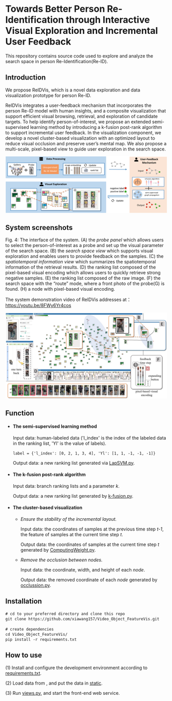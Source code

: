 # Towards Better Person Re-Identification through Interactive Visual Exploration and Incremental User Feedback

This repository contains source code used to explore and analyze the search space in person Re-Identification(Re-ID).

## Introduction

We propose ReIDVis, which is a novel data exploration and data visualization prototype for person Re-ID. 

ReIDVis integrates a user-feedback mechanism that incorporates the person Re-ID model with human insights, and a composite visualization that support efficient visual browsing, retrieval, and exploration of candidate targets. To help identify person-of-interest, we propose an extended semi-supervised learning method by introducing a k-fusion post-rank algorithm to support incremental user feedback. In the visualization component, we develop a novel cluster-based visualization with an optimized layout to reduce visual occlusion and preserve user’s mental map. We also propose a multi-scale, pixel-based view to guide user exploration in the search space.

![avatar](/pipeline.jpg)

## System screenshots

Fig. 4: The interface of the system. (A) the *probe panel* which allows users to select the person-of-interest as a probe and set up the visual parameter of the search space. (B) the *search space view* which supports visual exploration and enables users to provide feedback on the samples. (C) the *spatiotemporal information view* which summarizes the spatiotemporal information of the retrieval results. (D) the ranking list composed of the pixel-based visual encoding which allows users to quickly retrieve strong negative samples. (E) the ranking list composed of the raw image. (F) the search space with the “route” mode, where a front photo of the probe(G) is found. (H) a node with pixel-based visual encoding.

The system demonstration video of ReIDVis addresses at：https://youtu.be/8FWy6Yr4cos

![avatar](/overview.jpg)



## Function

- #### The semi-supervised learning method

  Input data: human-labeled data ('l_index' is the index of the labeled data in the ranking list, 'Yl' is the value of labels).

  ```
  label = {'l_index': [0, 2, 1, 3, 4], 'Yl': [1, 1, -1, -1, -1]}
  ```

  Output data: a new ranking list generated via [LapSVM.py](https://github.com/xiawang157/Video_Object_FeatureVis/blob/master/Graph_propagation/LapSVM.py).

  

- #### The k-fusion post-rank algorithm

  Input data: branch ranking lists and a parameter *k*.

  Output data: a new ranking list generated by [k-fusion.py](https://github.com/xiawang157/Video_Object_FeatureVis/blob/master/K-fusion/k-fusion.py).

- #### The cluster-based visualization

  - *Ensure the stability of the incremental layout.* 

    Input data: the coordinates of samples at the previous time step *t-1*, the feature of samples at the current time step *t*.

    Output data: the coordinates of samples at the current time step *t* generated by [ComputingWeight.py](https://github.com/xiawang157/Video_Object_FeatureVis/blob/master/Cluster_layout/ComputingWeight.py).

  - *Remove the occlusion between nodes.* 

    Input data: the coordinate, width, and height of each *node*.

    Output data: the removed coordinate of each *node* generated by [occlussion.py](https://github.com/xiawang157/Video_Object_FeatureVis/blob/master/Cluster_layout/occlussion.py).




## Installation

```
# cd to your preferred directory and clone this repo
git clone https://github.com/xiawang157/Video_Object_FeatureVis.git

# create dependencies
cd Video_Object_FeatureVis/
pip install -r requirements.txt
```



## How to use

(1) Install and configure the development environment according to [requirements.txt](https://github.com/xiawang157/Video_Object_FeatureVis/blob/master/requirements.txt).

(2) Load data from , and put the data in [static](https://github.com/xiawang157/Video_Object_FeatureVis/tree/master/static).

(3) Run [views.py](https://github.com/xiawang157/Video_Object_FeatureVis/blob/master/Video_Object_FeatureVis/views.py), and start the front-end web service.







